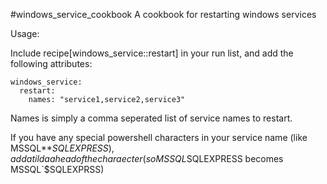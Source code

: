 #windows_service_cookbook
A cookbook for restarting windows services

Usage:

Include recipe[windows_service::restart] in your run list, and add the following attributes:

    windows_service:
      restart:
        names: "service1,service2,service3"
    
Names is simply a comma seperated list of service names to restart.

If you have any special powershell characters in your service name (like MSSQL*$*SQLEXPRESS), add a tilda ahead of the charaecter (so MSSQL$SQLEXPRESS becomes MSSQL`$SQLEXPRSS)